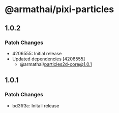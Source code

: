 # @armathai/pixi-particles

## 1.0.2

### Patch Changes

-   4206555: Initial release
-   Updated dependencies [4206555]
    -   @armathai/particles2d-core@1.0.1

## 1.0.1

### Patch Changes

-   bd3ff3c: Initail release
